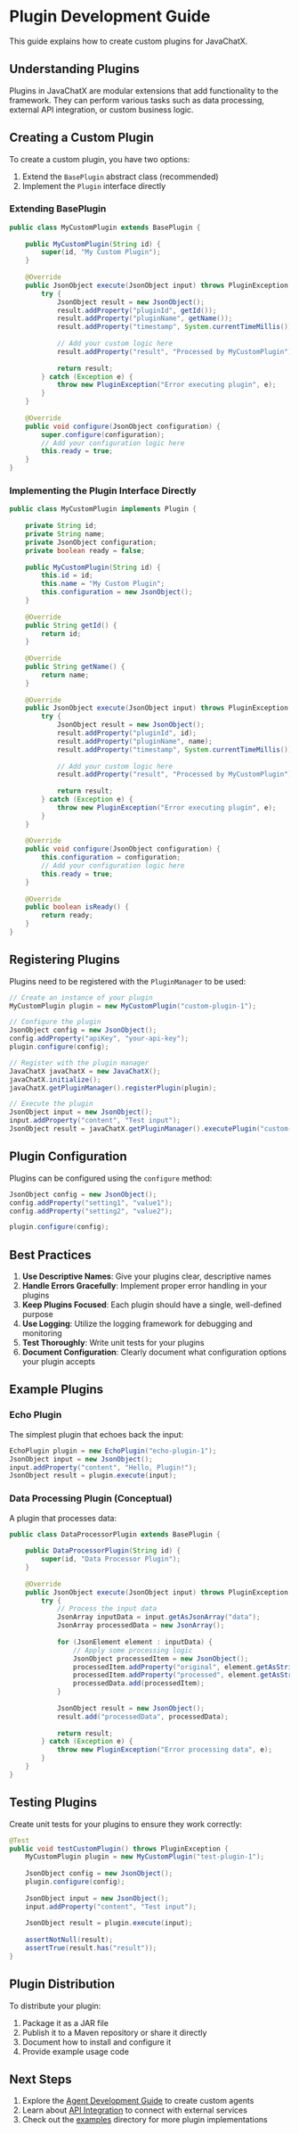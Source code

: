 # Plugin Development Guide

This guide explains how to create custom plugins for JavaChatX.

## Understanding Plugins

Plugins in JavaChatX are modular extensions that add functionality to the framework. They can perform various tasks such as data processing, external API integration, or custom business logic.

## Creating a Custom Plugin

To create a custom plugin, you have two options:

1. Extend the `BasePlugin` abstract class (recommended)
2. Implement the `Plugin` interface directly

### Extending BasePlugin

```java
public class MyCustomPlugin extends BasePlugin {
    
    public MyCustomPlugin(String id) {
        super(id, "My Custom Plugin");
    }
    
    @Override
    public JsonObject execute(JsonObject input) throws PluginException {
        try {
            JsonObject result = new JsonObject();
            result.addProperty("pluginId", getId());
            result.addProperty("pluginName", getName());
            result.addProperty("timestamp", System.currentTimeMillis());
            
            // Add your custom logic here
            result.addProperty("result", "Processed by MyCustomPlugin");
            
            return result;
        } catch (Exception e) {
            throw new PluginException("Error executing plugin", e);
        }
    }
    
    @Override
    public void configure(JsonObject configuration) {
        super.configure(configuration);
        // Add your configuration logic here
        this.ready = true;
    }
}
```

### Implementing the Plugin Interface Directly

```java
public class MyCustomPlugin implements Plugin {
    
    private String id;
    private String name;
    private JsonObject configuration;
    private boolean ready = false;
    
    public MyCustomPlugin(String id) {
        this.id = id;
        this.name = "My Custom Plugin";
        this.configuration = new JsonObject();
    }
    
    @Override
    public String getId() {
        return id;
    }
    
    @Override
    public String getName() {
        return name;
    }
    
    @Override
    public JsonObject execute(JsonObject input) throws PluginException {
        try {
            JsonObject result = new JsonObject();
            result.addProperty("pluginId", id);
            result.addProperty("pluginName", name);
            result.addProperty("timestamp", System.currentTimeMillis());
            
            // Add your custom logic here
            result.addProperty("result", "Processed by MyCustomPlugin");
            
            return result;
        } catch (Exception e) {
            throw new PluginException("Error executing plugin", e);
        }
    }
    
    @Override
    public void configure(JsonObject configuration) {
        this.configuration = configuration;
        // Add your configuration logic here
        this.ready = true;
    }
    
    @Override
    public boolean isReady() {
        return ready;
    }
}
```

## Registering Plugins

Plugins need to be registered with the `PluginManager` to be used:

```java
// Create an instance of your plugin
MyCustomPlugin plugin = new MyCustomPlugin("custom-plugin-1");

// Configure the plugin
JsonObject config = new JsonObject();
config.addProperty("apiKey", "your-api-key");
plugin.configure(config);

// Register with the plugin manager
JavaChatX javaChatX = new JavaChatX();
javaChatX.initialize();
javaChatX.getPluginManager().registerPlugin(plugin);

// Execute the plugin
JsonObject input = new JsonObject();
input.addProperty("content", "Test input");
JsonObject result = javaChatX.getPluginManager().executePlugin("custom-plugin-1", input);
```

## Plugin Configuration

Plugins can be configured using the `configure` method:

```java
JsonObject config = new JsonObject();
config.addProperty("setting1", "value1");
config.addProperty("setting2", "value2");

plugin.configure(config);
```

## Best Practices

1. **Use Descriptive Names**: Give your plugins clear, descriptive names
2. **Handle Errors Gracefully**: Implement proper error handling in your plugins
3. **Keep Plugins Focused**: Each plugin should have a single, well-defined purpose
4. **Use Logging**: Utilize the logging framework for debugging and monitoring
5. **Test Thoroughly**: Write unit tests for your plugins
6. **Document Configuration**: Clearly document what configuration options your plugin accepts

## Example Plugins

### Echo Plugin
The simplest plugin that echoes back the input:

```java
EchoPlugin plugin = new EchoPlugin("echo-plugin-1");
JsonObject input = new JsonObject();
input.addProperty("content", "Hello, Plugin!");
JsonObject result = plugin.execute(input);
```

### Data Processing Plugin (Conceptual)
A plugin that processes data:

```java
public class DataProcessorPlugin extends BasePlugin {
    
    public DataProcessorPlugin(String id) {
        super(id, "Data Processor Plugin");
    }
    
    @Override
    public JsonObject execute(JsonObject input) throws PluginException {
        try {
            // Process the input data
            JsonArray inputData = input.getAsJsonArray("data");
            JsonArray processedData = new JsonArray();
            
            for (JsonElement element : inputData) {
                // Apply some processing logic
                JsonObject processedItem = new JsonObject();
                processedItem.addProperty("original", element.getAsString());
                processedItem.addProperty("processed", element.getAsString().toUpperCase());
                processedData.add(processedItem);
            }
            
            JsonObject result = new JsonObject();
            result.add("processedData", processedData);
            
            return result;
        } catch (Exception e) {
            throw new PluginException("Error processing data", e);
        }
    }
}
```

## Testing Plugins

Create unit tests for your plugins to ensure they work correctly:

```java
@Test
public void testCustomPlugin() throws PluginException {
    MyCustomPlugin plugin = new MyCustomPlugin("test-plugin-1");
    
    JsonObject config = new JsonObject();
    plugin.configure(config);
    
    JsonObject input = new JsonObject();
    input.addProperty("content", "Test input");
    
    JsonObject result = plugin.execute(input);
    
    assertNotNull(result);
    assertTrue(result.has("result"));
}
```

## Plugin Distribution

To distribute your plugin:

1. Package it as a JAR file
2. Publish it to a Maven repository or share it directly
3. Document how to install and configure it
4. Provide example usage code

## Next Steps

1. Explore the [Agent Development Guide](AGENT_GUIDE.md) to create custom agents
2. Learn about [API Integration](API_INTEGRATION.md) to connect with external services
3. Check out the [examples](../examples/) directory for more plugin implementations